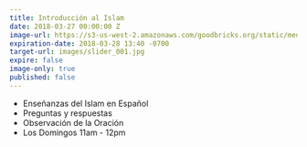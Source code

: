 ```yaml
---
title: Introducción al Islam
date: 2018-03-27 00:00:00 Z
image-url: https://s3-us-west-2.amazonaws.com/goodbricks.org/static/media/icsd/Ramadan+Give+Daily.jpeg
expiration-date: 2018-03-28 13:40 -0700
target-url: images/slider_001.jpg
expire: false
image-only: true
published: false
---
```


- Enseñanzas del Islam en Español
- Preguntas y respuestas
- Observación de la Oración
- Los Domingos 11am - 12pm
